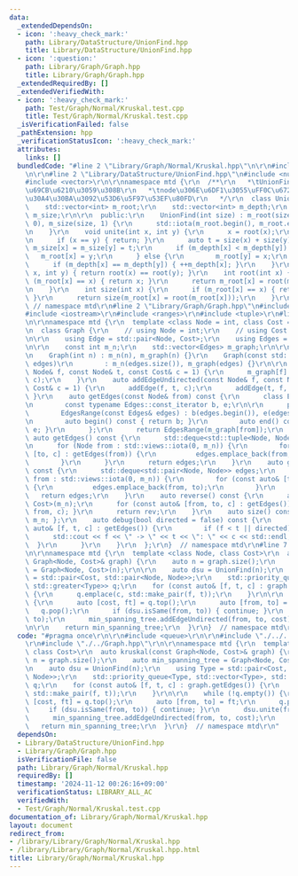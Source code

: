 ```yaml
---
data:
  _extendedDependsOn:
  - icon: ':heavy_check_mark:'
    path: Library/DataStructure/UnionFind.hpp
    title: Library/DataStructure/UnionFind.hpp
  - icon: ':question:'
    path: Library/Graph/Graph.hpp
    title: Library/Graph/Graph.hpp
  _extendedRequiredBy: []
  _extendedVerifiedWith:
  - icon: ':heavy_check_mark:'
    path: Test/Graph/Normal/Kruskal.test.cpp
    title: Test/Graph/Normal/Kruskal.test.cpp
  _isVerificationFailed: false
  _pathExtension: hpp
  _verificationStatusIcon: ':heavy_check_mark:'
  attributes:
    links: []
  bundledCode: "#line 2 \"Library/Graph/Normal/Kruskal.hpp\"\n\r\n#include <queue>\r\
    \n\r\n#line 2 \"Library/DataStructure/UnionFind.hpp\"\n#include <numeric>\r\n\
    #include <vector>\r\n\r\nnamespace mtd {\r\n  /**\r\n   *\tUnionFind\u6728\u3092\
    \u69CB\u6210\u3059\u308B\r\n   *\tnode\u306E\u6DF1\u3055\uFF0C\u6728\u306E\u30B5\
    \u30A4\u30BA\u3092\u53D6\u5F97\u53EF\u80FD\r\n   */\r\n  class UnionFind {\r\n\
    \    std::vector<int> m_root;\r\n    std::vector<int> m_depth;\r\n    std::vector<int>\
    \ m_size;\r\n\r\n  public:\r\n    UnionFind(int size) : m_root(size), m_depth(size,\
    \ 0), m_size(size, 1) {\r\n      std::iota(m_root.begin(), m_root.end(), 0);\r\
    \n    }\r\n    void unite(int x, int y) {\r\n      x = root(x);\r\n      y = root(y);\r\
    \n      if (x == y) { return; }\r\n      auto t = size(x) + size(y);\r\n     \
    \ m_size[x] = m_size[y] = t;\r\n      if (m_depth[x] < m_depth[y]) {\r\n     \
    \   m_root[x] = y;\r\n      } else {\r\n        m_root[y] = x;\r\n      }\r\n\
    \      if (m_depth[x] == m_depth[y]) { ++m_depth[x]; }\r\n    }\r\n    bool isSame(int\
    \ x, int y) { return root(x) == root(y); }\r\n    int root(int x) {\r\n      if\
    \ (m_root[x] == x) { return x; }\r\n      return m_root[x] = root(m_root[x]);\r\
    \n    }\r\n    int size(int x) {\r\n      if (m_root[x] == x) { return m_size[x];\
    \ }\r\n      return size(m_root[x] = root(m_root[x]));\r\n    }\r\n  };\r\n} \
    \ // namespace mtd\r\n#line 2 \"Library/Graph/Graph.hpp\"\n#include <deque>\r\n\
    #include <iostream>\r\n#include <ranges>\r\n#include <tuple>\r\n#line 7 \"Library/Graph/Graph.hpp\"\
    \n\r\nnamespace mtd {\r\n  template <class Node = int, class Cost = long long>\r\
    \n  class Graph {\r\n    // using Node = int;\r\n    // using Cost = long long;\r\
    \n\r\n    using Edge = std::pair<Node, Cost>;\r\n    using Edges = std::vector<Edge>;\r\
    \n\r\n    const int m_n;\r\n    std::vector<Edges> m_graph;\r\n\r\n  public:\r\
    \n    Graph(int n) : m_n(n), m_graph(n) {}\r\n    Graph(const std::vector<Edges>&\
    \ edges)\r\n        : m_n(edges.size()), m_graph(edges) {}\r\n\r\n    auto addEdge(const\
    \ Node& f, const Node& t, const Cost& c = 1) {\r\n      m_graph[f].emplace_back(t,\
    \ c);\r\n    }\r\n    auto addEdgeUndirected(const Node& f, const Node& t, const\
    \ Cost& c = 1) {\r\n      addEdge(f, t, c);\r\n      addEdge(t, f, c);\r\n   \
    \ }\r\n    auto getEdges(const Node& from) const {\r\n      class EdgesRange {\r\
    \n        const typename Edges::const_iterator b, e;\r\n\r\n      public:\r\n\
    \        EdgesRange(const Edges& edges) : b(edges.begin()), e(edges.end()) {}\r\
    \n        auto begin() const { return b; }\r\n        auto end() const { return\
    \ e; }\r\n      };\r\n      return EdgesRange(m_graph[from]);\r\n    }\r\n   \
    \ auto getEdges() const {\r\n      std::deque<std::tuple<Node, Node, Cost>> edges;\r\
    \n      for (Node from : std::views::iota(0, m_n)) {\r\n        for (const auto&\
    \ [to, c] : getEdges(from)) {\r\n          edges.emplace_back(from, to, c);\r\n\
    \        }\r\n      }\r\n      return edges;\r\n    }\r\n    auto getEdgesExcludeCost()\
    \ const {\r\n      std::deque<std::pair<Node, Node>> edges;\r\n      for (Node\
    \ from : std::views::iota(0, m_n)) {\r\n        for (const auto& [to, _] : getEdges(from))\
    \ {\r\n          edges.emplace_back(from, to);\r\n        }\r\n      }\r\n   \
    \   return edges;\r\n    }\r\n    auto reverse() const {\r\n      auto rev = Graph<Node,\
    \ Cost>(m_n);\r\n      for (const auto& [from, to, c] : getEdges()) { rev.addEdge(to,\
    \ from, c); }\r\n      return rev;\r\n    }\r\n    auto size() const { return\
    \ m_n; };\r\n    auto debug(bool directed = false) const {\r\n      for (const\
    \ auto& [f, t, c] : getEdges()) {\r\n        if (f < t || directed) {\r\n    \
    \      std::cout << f << \" -> \" << t << \": \" << c << std::endl;\r\n      \
    \  }\r\n      }\r\n    }\r\n  };\r\n}  // namespace mtd\r\n#line 7 \"Library/Graph/Normal/Kruskal.hpp\"\
    \n\r\nnamespace mtd {\r\n  template <class Node, class Cost>\r\n  auto kruskal(const\
    \ Graph<Node, Cost>& graph) {\r\n    auto n = graph.size();\r\n    auto min_spanning_tree\
    \ = Graph<Node, Cost>(n);\r\n\r\n    auto dsu = UnionFind(n);\r\n    using Type\
    \ = std::pair<Cost, std::pair<Node, Node>>;\r\n    std::priority_queue<Type, std::vector<Type>,\
    \ std::greater<Type>> q;\r\n    for (const auto& [f, t, c] : graph.getEdges())\
    \ {\r\n      q.emplace(c, std::make_pair(f, t));\r\n    }\r\n\r\n    while (!q.empty())\
    \ {\r\n      auto [cost, ft] = q.top();\r\n      auto [from, to] = ft;\r\n   \
    \   q.pop();\r\n      if (dsu.isSame(from, to)) { continue; }\r\n      dsu.unite(from,\
    \ to);\r\n      min_spanning_tree.addEdgeUndirected(from, to, cost);\r\n    }\r\
    \n\r\n    return min_spanning_tree;\r\n  }\r\n}  // namespace mtd\r\n"
  code: "#pragma once\r\n\r\n#include <queue>\r\n\r\n#include \"./../../DataStructure/UnionFind.hpp\"\
    \r\n#include \"./../Graph.hpp\"\r\n\r\nnamespace mtd {\r\n  template <class Node,\
    \ class Cost>\r\n  auto kruskal(const Graph<Node, Cost>& graph) {\r\n    auto\
    \ n = graph.size();\r\n    auto min_spanning_tree = Graph<Node, Cost>(n);\r\n\r\
    \n    auto dsu = UnionFind(n);\r\n    using Type = std::pair<Cost, std::pair<Node,\
    \ Node>>;\r\n    std::priority_queue<Type, std::vector<Type>, std::greater<Type>>\
    \ q;\r\n    for (const auto& [f, t, c] : graph.getEdges()) {\r\n      q.emplace(c,\
    \ std::make_pair(f, t));\r\n    }\r\n\r\n    while (!q.empty()) {\r\n      auto\
    \ [cost, ft] = q.top();\r\n      auto [from, to] = ft;\r\n      q.pop();\r\n \
    \     if (dsu.isSame(from, to)) { continue; }\r\n      dsu.unite(from, to);\r\n\
    \      min_spanning_tree.addEdgeUndirected(from, to, cost);\r\n    }\r\n\r\n \
    \   return min_spanning_tree;\r\n  }\r\n}  // namespace mtd\r\n"
  dependsOn:
  - Library/DataStructure/UnionFind.hpp
  - Library/Graph/Graph.hpp
  isVerificationFile: false
  path: Library/Graph/Normal/Kruskal.hpp
  requiredBy: []
  timestamp: '2024-11-12 00:26:16+09:00'
  verificationStatus: LIBRARY_ALL_AC
  verifiedWith:
  - Test/Graph/Normal/Kruskal.test.cpp
documentation_of: Library/Graph/Normal/Kruskal.hpp
layout: document
redirect_from:
- /library/Library/Graph/Normal/Kruskal.hpp
- /library/Library/Graph/Normal/Kruskal.hpp.html
title: Library/Graph/Normal/Kruskal.hpp
---
```

